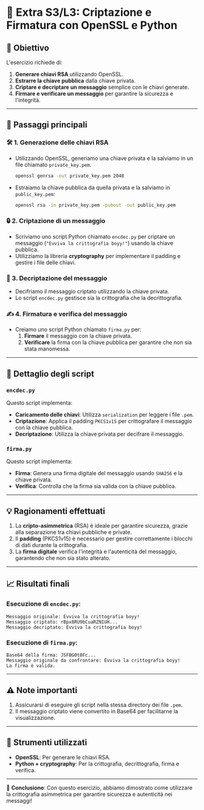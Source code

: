 
# 🔐 Extra S3/L3: Criptazione e Firmatura con OpenSSL e Python

## 📜 Obiettivo
L'esercizio richiede di:
1. **Generare chiavi RSA** utilizzando OpenSSL.
2. **Estrarre la chiave pubblica** dalla chiave privata.
3. **Criptare e decriptare un messaggio** semplice con le chiavi generate.
4. **Firmare e verificare un messaggio** per garantire la sicurezza e l'integrità.

---

## 🚀 Passaggi principali

### 🛠️ 1. Generazione delle chiavi RSA
- Utilizzando OpenSSL, generiamo una chiave privata e la salviamo in un file chiamato `private_key.pem`.
  ```bash
  openssl genrsa -out private_key.pem 2048
  ```
- Estraiamo la chiave pubblica da quella privata e la salviamo in `public_key.pem`:
  ```bash
  openssl rsa -in private_key.pem -pubout -out public_key.pem
  ```

### 🔒 2. Criptazione di un messaggio
- Scriviamo uno script Python chiamato `encdec.py` per criptare un messaggio (`"Evviva la crittografia boyy!"`) usando la chiave pubblica.
- Utilizziamo la libreria **cryptography** per implementare il padding e gestire i file delle chiavi.

### 🔑 3. Decriptazione del messaggio
- Decifriamo il messaggio criptato utilizzando la chiave privata.
- Lo script `encdec.py` gestisce sia la crittografia che la decrittografia.

### ✍️ 4. Firmatura e verifica del messaggio
- Creiamo uno script Python chiamato `firma.py` per:
  1. **Firmare** il messaggio con la chiave privata.
  2. **Verificare** la firma con la chiave pubblica per garantire che non sia stata manomessa.

---

## 📂 Dettaglio degli script

### `encdec.py`
Questo script implementa:
- **Caricamento delle chiavi**: Utilizza `serialization` per leggere i file `.pem`.
- **Criptazione**: Applica il padding `PKCS1v15` per crittografare il messaggio con la chiave pubblica.
- **Decriptazione**: Utilizza la chiave privata per decifrare il messaggio.

### `firma.py`
Questo script implementa:
- **Firma**: Genera una firma digitale del messaggio usando `SHA256` e la chiave privata.
- **Verifica**: Controlla che la firma sia valida con la chiave pubblica.

---

## 💡 Ragionamenti effettuati
1. La **cripto-asimmetrica** (RSA) è ideale per garantire sicurezza, grazie alla separazione tra chiavi pubbliche e private.
2. Il **padding** (PKCS1v15) è necessario per gestire correttamente i blocchi di dati durante la crittografia.
3. La **firma digitale** verifica l'integrità e l'autenticità del messaggio, garantendo che non sia stato alterato.

---

## 📈 Risultati finali
### Esecuzione di `encdec.py`:
```plaintext
Messaggio originale: Evviva la crittografia boyy!
Messaggio criptato: rBpx8RU9bCuaRZNIUH...
Messaggio decriptato: Evviva la crittografia boyy!
```

### Esecuzione di `firma.py`:
```plaintext
Base64 della firma: JSFBG0t0Fc...
Messaggio originale da confrontare: Evviva la crittografia boyy!
La firma è valida.
```

---

## ⚠️ Note importanti
1. Assicurarsi di eseguire gli script nella stessa directory dei file `.pem`.
2. Il messaggio criptato viene convertito in Base64 per facilitarne la visualizzazione.

---

## 🔧 Strumenti utilizzati
- **OpenSSL**: Per generare le chiavi RSA.
- **Python + cryptography**: Per la crittografia, decrittografia, firma e verifica.

---

💪 **Conclusione**: Con questo esercizio, abbiamo dimostrato come utilizzare la crittografia asimmetrica per garantire sicurezza e autenticità nei messaggi!
